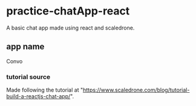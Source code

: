 # practice-chatApp-react

A basic chat app made using react and scaledrone.

## app name

Convo

### tutorial source

Made following the tutorial at "https://www.scaledrone.com/blog/tutorial-build-a-reactjs-chat-app/".
